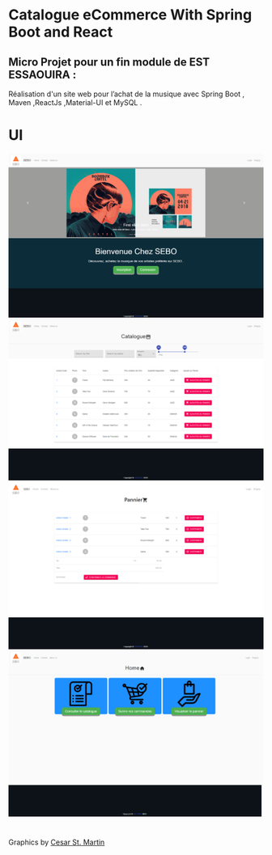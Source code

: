 # Catalogue eCommerce With Spring Boot and React
## Micro Projet pour un fin module  de EST ESSAOUIRA :  
Réalisation d'un site web pour l’achat de la musique avec Spring Boot , Maven ,ReactJs ,Material-UI et MySQL .

# UI
<img src="Screenshot_1566352570.png" width="800" >
<img src="Screenshot_1566352571.png" width="800" >
<img src="Screenshot_1566352575.png" width="800" >
<img src="Screenshot_1566352574.png" width="800" >











#
Graphics by [Cesar St. Martin](https://www.behance.net/gallery/69226647/Cartel)
